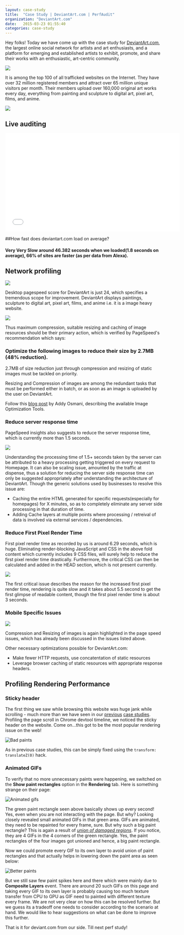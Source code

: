 ```yaml
---
layout: case-study
title:  "Case Study | DeviantArt.com | PerfAudit"
organization: "DeviantArt.com"
date:   2015-03-23 01:55:40
categories: case-study
---
```


Hey folks! Today we have come up with the case study for <a href="http://www.deviantart.com/" target="_blank">DeviantArt.com</a>, the largest online social network for artists and art enthusiasts, and a platform for emerging and established artists to exhibit, promote, and share their works with an enthusiastic, art-centric community.

<img src="/images/case-study/deviantart.com/homepage.jpg">

It is among the top 100 of all trafficked websites on the Internet. They have over 32 million registered members and attract over 65 million unique visitors per month. Their members upload over 160,000 original art works every day, everything from painting and sculpture to digital art, pixel art, films, and anime.

<a href="http://www.alexa.com/siteinfo/deviantart.com" target="_blank" title="DeviantArt Alexa Rank"><img src="/images/case-study/deviantart.com/alexa-ranking.png"></a>

## Live auditing

<iframe width="560" height="315" src="//www.youtube.com/embed/ukNmA2LhIi4" frameborder="0" allowfullscreen=""></iframe>


##How fast does deviantart.com load on average?

#### Very Very Slow around 46.382 seconds when we loaded(1.8 seconds on average), 66% of sites are faster (as per data from Alexa).

## Network profiling

<a href="https://developers.google.com/speed/pagespeed/insights/?url=www.deviantart.com&tab=mobile" target="_blank" title="DeviantArt desktop improvements"><img src="/images/case-study/deviantart.com/pagespeed-score-desktop.png"></a>

Desktop pagespeed score for DeviantArt is just 24, which specifies a tremendous scope for improvement. DeviantArt displays paintings, sculpture to digital art, pixel art, films, and anime i.e. it is a image heavy website.

<img src="/images/case-study/deviantart.com/content-breakdown.png">

Thus maximum compression, suitable resizing and caching of image resources should be their primary action, which is verified by PageSpeed's recommendation which says:

### Optimize the following images to reduce their size by 2.7MB (48% reduction).

2.7MB of size reduction just through compression and resizing of static images must be tackled on priority.

Resizing and Compression of images are among the redundant tasks that must be performed either in batch, or as soon as an image is uploaded by the user on DeviantArt.

Follow this <a href="http://addyosmani.com/blog/image-optimization-tools/" target="_blank">blog post</a> by Addy Osmani, describing the available Image Optimization Tools.

### Reduce server response time

PageSpeed insights also suggests to reduce the server response time, which is currently more than 1.5 seconds.

<img src="/images/case-study/deviantart.com/deviantart-server-response-time.png">

Understanding the processing time of 1.5+ seconds taken by the server can be attributed to a heavy processing getting triggered on every request to Homepage. It can also be scaling issue, amounted by the traffic at dispense, thus a solution for reducing the server side response time can only be suggested appropriately after understanding the architecture of DeviantArt. Though the generic solutions used by businesses to resolve this issue are:

* Caching the entire HTML generated for specific requests(especially for homepages) for X minutes, so as to completely eliminate any server side processing in that duration of time.
* Adding Cache layers at multiple points where processing / retreival of data is involved via external services / dependencies.

### Reduce First Pixel Render Time

First pixel render time as recorded by us is around 6.29 seconds, which is huge. Eliminating render-blocking JavaScript and CSS in the above fold content which currently includes 9 CSS files, will surely help to reduce the first pixel render time drastically. Furthermore, the critical CSS can then be calculated and added in the HEAD section, which is not present currently.

<a href="http://www.webpagetest.org/video/compare.php?tests=150315_36_FKK-r:1-c:0" target="_blank" title="Filmstrip view DeviantArt page performance"><img src="/images/case-study/deviantart.com/filmstrip-view.png"></a>

The first critical issue describes the reason for the increased first pixel render time, rendering is quite slow and it takes about 5.5 second to get the first glimpse of readable content, though the first pixel render time is about 3 seconds.

### Mobile Specific Issues

<a href="https://developers.google.com/speed/pagespeed/insights/?url=www.deviantart.com&tab=mobile" target="_blank" title="DeviantArt mobile improvements"><img src="/images/case-study/deviantart.com/pagespeed-score-mobile.png"></a>

Compression and Resizing of images is again highlighted in the page speed issues, which has already been discussed in the issues listed above.

Other necessary optimizations possible for DeviantArt.com:

* Make fewer HTTP requests, use concatentation of static resources
* Leverage browser caching of static resources with appropriate response headers.

## Profiling Rendering Performance

### Sticky header

The first thing we saw while browsing this website was huge jank while scrolling - much more than we have seen in our [previous](http://perfaudit.com/case-study/caniuse.com/) [case studies](http://perfaudit.com/case-study/hindustantimes.com/). Profiling the page scroll in Chrome devtool timeline, we noticed the sticky header on the website. Come on...this got to be the most popular rendering issue on the web!

![Bad paints](/images/case-study/deviantart.com/bad-paints.png)

As in previous case studies, this can be simply fixed using the `transform: translateZ(0)` hack.

### Animated GIFs

To verify that no more unnecessary paints were happening, we switched on the **Show paint rectangles** option in the **Rendering** tab. Here is something strange on their page:

![Animated gifs](/images/case-study/deviantart.com/animated-gifs.png)

The green paint rectangle seen above basically shows up every second! Yes, even when you are not interacting with the page. But why? Looking closely revealed small animated GIFs in that green area. GIFs are animated, they need to be repainted for every frame, sure. But why such a big paint rectangle? This is again a result of [*union of damaged regions*](http://benfrain.com/improving-css-performance-fixed-position-elements/). If you notice, they are 4 GIFs in the 4 corners of the green rectangle. Yes, the paint rectangles of the four images got unioned and hence, a big paint rectangle.

Now we could promote every GIF to its own layer to avoid union of paint rectangles and that actually helps in lowering down the paint area as seen below:

![Better paints](/images/case-study/deviantart.com/better-paints.png)

But we still saw few paint spikes here and there which were mainly due to **Composite Layers** event. There are around 20 such GIFs on this page and taking every GIF to its own layer is probably causing too much texture transfer from CPU to GPU as GIF need to painted with different texture every frame. We are not very clear on how this can be resolved further. But we guess its a tradeoff one needs to consider according to the scenario at hand. We would like to hear suggestions on what can be done to improve this further.

That is it for deviant.com from our side. Till next perf study!